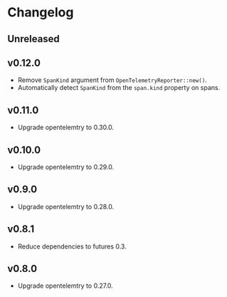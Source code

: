 # Changelog

## Unreleased

## v0.12.0

- Remove `SpanKind` argument from `OpenTelemetryReporter::new()`.
- Automatically detect `SpanKind` from the `span.kind` property on spans.

## v0.11.0

- Upgrade opentelemtry to 0.30.0.

## v0.10.0

- Upgrade opentelemtry to 0.29.0.

## v0.9.0

- Upgrade opentelemtry to 0.28.0.

## v0.8.1

- Reduce dependencies to futures 0.3.

## v0.8.0

- Upgrade opentelemtry to 0.27.0.
